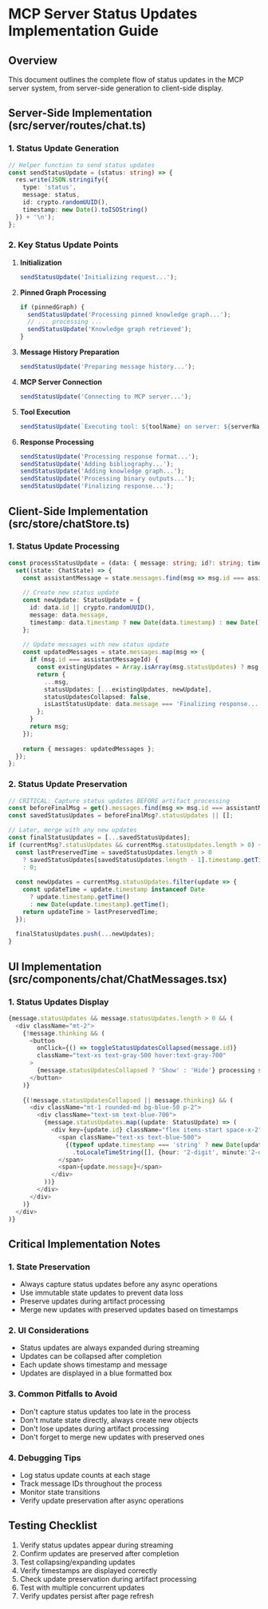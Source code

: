 # MCP Server Status Updates Implementation Guide

## Overview
This document outlines the complete flow of status updates in the MCP server system, from server-side generation to client-side display.

## Server-Side Implementation (src/server/routes/chat.ts)

### 1. Status Update Generation
```typescript
// Helper function to send status updates
const sendStatusUpdate = (status: string) => {
  res.write(JSON.stringify({ 
    type: 'status', 
    message: status,
    id: crypto.randomUUID(),
    timestamp: new Date().toISOString()
  }) + '\n');
};
```

### 2. Key Status Update Points
1. **Initialization**
   ```typescript
   sendStatusUpdate('Initializing request...');
   ```

2. **Pinned Graph Processing**
   ```typescript
   if (pinnedGraph) {
     sendStatusUpdate('Processing pinned knowledge graph...');
     // ... processing ...
     sendStatusUpdate('Knowledge graph retrieved');
   }
   ```

3. **Message History Preparation**
   ```typescript
   sendStatusUpdate('Preparing message history...');
   ```

4. **MCP Server Connection**
   ```typescript
   sendStatusUpdate('Connecting to MCP server...');
   ```

5. **Tool Execution**
   ```typescript
   sendStatusUpdate(`Executing tool: ${toolName} on server: ${serverName}...`);
   ```

6. **Response Processing**
   ```typescript
   sendStatusUpdate('Processing response format...');
   sendStatusUpdate('Adding bibliography...');
   sendStatusUpdate('Adding knowledge graph...');
   sendStatusUpdate('Processing binary outputs...');
   sendStatusUpdate('Finalizing response...');
   ```

## Client-Side Implementation (src/store/chatStore.ts)

### 1. Status Update Processing
```typescript
const processStatusUpdate = (data: { message: string; id?: string; timestamp?: string }) => {
  set((state: ChatState) => {
    const assistantMessage = state.messages.find(msg => msg.id === assistantMessageId);
    
    // Create new status update
    const newUpdate: StatusUpdate = {
      id: data.id || crypto.randomUUID(),
      message: data.message,
      timestamp: data.timestamp ? new Date(data.timestamp) : new Date()
    };
    
    // Update messages with new status update
    const updatedMessages = state.messages.map(msg => {
      if (msg.id === assistantMessageId) {
        const existingUpdates = Array.isArray(msg.statusUpdates) ? msg.statusUpdates : [];
        return {
          ...msg,
          statusUpdates: [...existingUpdates, newUpdate],
          statusUpdatesCollapsed: false,
          isLastStatusUpdate: data.message === 'Finalizing response...'
        };
      }
      return msg;
    });
    
    return { messages: updatedMessages };
  });
};
```

### 2. Status Update Preservation
```typescript
// CRITICAL: Capture status updates BEFORE artifact processing
const beforeFinalMsg = get().messages.find(msg => msg.id === assistantMessageId);
const savedStatusUpdates = beforeFinalMsg?.statusUpdates || [];

// Later, merge with any new updates
const finalStatusUpdates = [...savedStatusUpdates];
if (currentMsg?.statusUpdates && currentMsg.statusUpdates.length > 0) {
  const lastPreservedTime = savedStatusUpdates.length > 0 
    ? savedStatusUpdates[savedStatusUpdates.length - 1].timestamp.getTime() 
    : 0;
  
  const newUpdates = currentMsg.statusUpdates.filter(update => {
    const updateTime = update.timestamp instanceof Date 
      ? update.timestamp.getTime() 
      : new Date(update.timestamp).getTime();
    return updateTime > lastPreservedTime;
  });
  
  finalStatusUpdates.push(...newUpdates);
}
```

## UI Implementation (src/components/chat/ChatMessages.tsx)

### 1. Status Updates Display
```typescript
{message.statusUpdates && message.statusUpdates.length > 0 && (
  <div className="mt-2">
    {!message.thinking && (
      <button
        onClick={() => toggleStatusUpdatesCollapsed(message.id)}
        className="text-xs text-gray-500 hover:text-gray-700"
      >
        {message.statusUpdatesCollapsed ? 'Show' : 'Hide'} processing steps
      </button>
    )}
    
    {(!message.statusUpdatesCollapsed || message.thinking) && (
      <div className="mt-1 rounded-md bg-blue-50 p-2">
        <div className="text-sm text-blue-700">
          {message.statusUpdates.map((update: StatusUpdate) => (
            <div key={update.id} className="flex items-start space-x-2">
              <span className="text-xs text-blue-500">
                {(typeof update.timestamp === 'string' ? new Date(update.timestamp) : update.timestamp)
                  .toLocaleTimeString([], {hour: '2-digit', minute:'2-digit', second:'2-digit'})}
              </span>
              <span>{update.message}</span>
            </div>
          ))}
        </div>
      </div>
    )}
  </div>
)}
```

## Critical Implementation Notes

### 1. State Preservation
- Always capture status updates before any async operations
- Use immutable state updates to prevent data loss
- Preserve updates during artifact processing
- Merge new updates with preserved updates based on timestamps

### 2. UI Considerations
- Status updates are always expanded during streaming
- Updates can be collapsed after completion
- Each update shows timestamp and message
- Updates are displayed in a blue formatted box

### 3. Common Pitfalls to Avoid
- Don't capture status updates too late in the process
- Don't mutate state directly, always create new objects
- Don't lose updates during artifact processing
- Don't forget to merge new updates with preserved ones

### 4. Debugging Tips
- Log status update counts at each stage
- Track message IDs throughout the process
- Monitor state transitions
- Verify update preservation after async operations

## Testing Checklist
1. Verify status updates appear during streaming
2. Confirm updates are preserved after completion
3. Test collapsing/expanding updates
4. Verify timestamps are displayed correctly
5. Check update preservation during artifact processing
6. Test with multiple concurrent updates
7. Verify updates persist after page refresh 